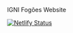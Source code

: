 IGNI Fogões Website

[![Netlify Status](https://api.netlify.com/api/v1/badges/04198fb2-75f7-4501-8208-51e53ec927c5/deploy-status)](https://app.netlify.com/sites/keen-fermi-f6845d/deploys)
